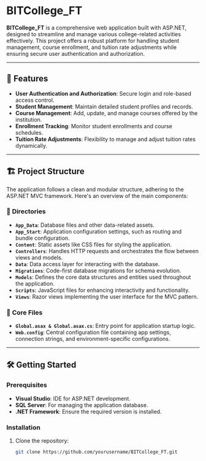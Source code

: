 # BITCollege_FT

**BITCollege_FT** is a comprehensive web application built with ASP.NET, designed to streamline and manage various college-related activities effectively. This project offers a robust platform for handling student management, course enrollment, and tuition rate adjustments while ensuring secure user authentication and authorization.

---

## 🚀 Features

- **User Authentication and Authorization**: Secure login and role-based access control.
- **Student Management**: Maintain detailed student profiles and records.
- **Course Management**: Add, update, and manage courses offered by the institution.
- **Enrollment Tracking**: Monitor student enrollments and course schedules.
- **Tuition Rate Adjustments**: Flexibility to manage and adjust tuition rates dynamically.

---

## 🏗️ Project Structure

The application follows a clean and modular structure, adhering to the ASP.NET MVC framework. Here's an overview of the main components:

### 📂 **Directories**
- **`App_Data`**: Database files and other data-related assets.
- **`App_Start`**: Application configuration settings, such as routing and bundle configuration.
- **`Content`**: Static assets like CSS files for styling the application.
- **`Controllers`**: Handles HTTP requests and orchestrates the flow between views and models.
- **`Data`**: Data access layer for interacting with the database.
- **`Migrations`**: Code-first database migrations for schema evolution.
- **`Models`**: Defines the core data structures and entities used throughout the application.
- **`Scripts`**: JavaScript files for enhancing interactivity and functionality.
- **`Views`**: Razor views implementing the user interface for the MVC pattern.

### 🔑 **Core Files**
- **`Global.asax & Global.asax.cs`**: Entry point for application startup logic.
- **`Web.config`**: Central configuration file containing app settings, connection strings, and environment-specific configurations.

---

## 🛠️ Getting Started

### Prerequisites
- **Visual Studio**: IDE for ASP.NET development.
- **SQL Server**: For managing the application database.
- **.NET Framework**: Ensure the required version is installed.

### Installation
1. Clone the repository:
   ```bash
   git clone https://github.com/yourusername/BITCollege_FT.git
